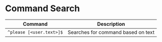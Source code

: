 # Command Search


| Command         | Description             |
| --------------- | ----------------------- |
| `^please [<user.text>]$`       | Searches for command based on text |

